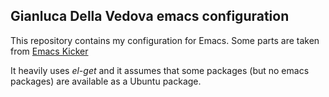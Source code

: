 ## Gianluca Della Vedova emacs configuration

This repository contains my configuration for Emacs.
Some parts are taken from 
[Emacs Kicker](http://github.com/dimitri/emacs-kicker)

It heavily uses *el-get* and it assumes that some packages (but no 
emacs packages) are available as a Ubuntu package.
